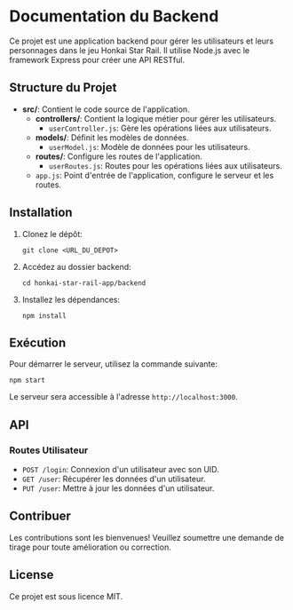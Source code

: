 # Documentation du Backend

Ce projet est une application backend pour gérer les utilisateurs et leurs personnages dans le jeu Honkai Star Rail. Il utilise Node.js avec le framework Express pour créer une API RESTful.

## Structure du Projet

- **src/**: Contient le code source de l'application.
  - **controllers/**: Contient la logique métier pour gérer les utilisateurs.
    - `userController.js`: Gère les opérations liées aux utilisateurs.
  - **models/**: Définit les modèles de données.
    - `userModel.js`: Modèle de données pour les utilisateurs.
  - **routes/**: Configure les routes de l'application.
    - `userRoutes.js`: Routes pour les opérations liées aux utilisateurs.
  - `app.js`: Point d'entrée de l'application, configure le serveur et les routes.

## Installation

1. Clonez le dépôt:
   ```
   git clone <URL_DU_DEPOT>
   ```

2. Accédez au dossier backend:
   ```
   cd honkai-star-rail-app/backend
   ```

3. Installez les dépendances:
   ```
   npm install
   ```

## Exécution

Pour démarrer le serveur, utilisez la commande suivante:
```
npm start
```

Le serveur sera accessible à l'adresse `http://localhost:3000`.

## API

### Routes Utilisateur

- `POST /login`: Connexion d'un utilisateur avec son UID.
- `GET /user`: Récupérer les données d'un utilisateur.
- `PUT /user`: Mettre à jour les données d'un utilisateur.

## Contribuer

Les contributions sont les bienvenues! Veuillez soumettre une demande de tirage pour toute amélioration ou correction.

## License

Ce projet est sous licence MIT.